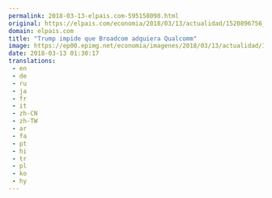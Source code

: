 ```yaml
---
permalink: 2018-03-13-elpais.com-595158098.html
original: https://elpais.com/economia/2018/03/13/actualidad/1520896756_664559.html#?ref=rss&format=simple&link=link
domain: elpais.com
title: "Trump impide que Broadcom adquiera Qualcomm"
image: https://ep00.epimg.net/economia/imagenes/2018/03/13/actualidad/1520896756_664559_1520896886_rrss_normal.jpg
date: 2018-03-13 01:30:17
translations: 
 - en
 - de
 - ru
 - ja
 - fr
 - it
 - zh-CN
 - zh-TW
 - ar
 - fa
 - pt
 - hi
 - tr
 - pl
 - ko
 - hy
---
```


